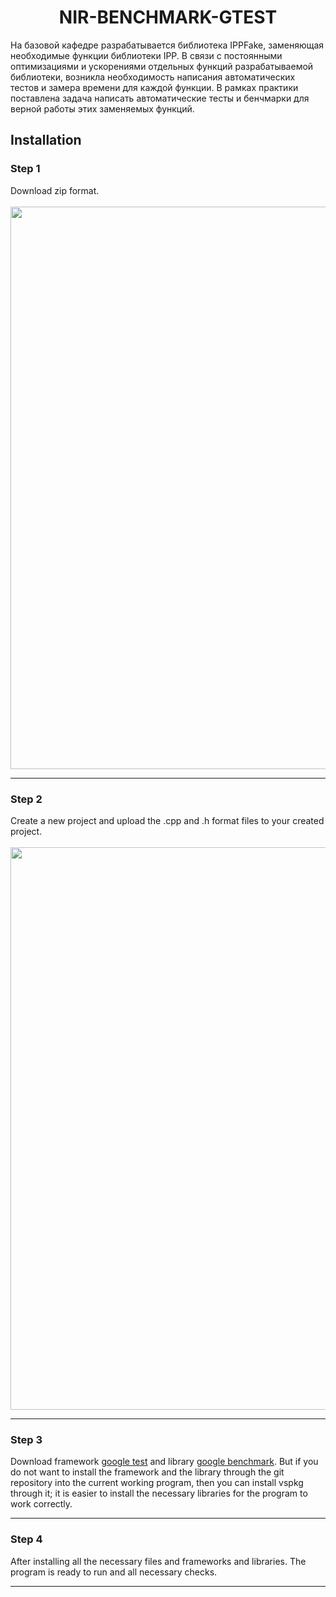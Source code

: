<h1 align="center">NIR-BENCHMARK-GTEST</h1>
На базовой кафедре разрабатывается библиотека IPPFake, заменяющая необходимые функции библиотеки IPP. В связи с постоянными оптимизациями и ускорениями отдельных функций разрабатываемой библиотеки, возникла необходимость написания автоматических тестов и замера времени для каждой функции. В рамках практики поставлена задача написать автоматические тесты и бенчмарки для верной работы этих заменяемых функций.
<h2>Installation</h2>
<h3>Step 1</h3>
Download zip format.
<br><br>
<div id="header" align="center">
  <img src="https://user-images.githubusercontent.com/101702769/232868616-db79bf2b-0ece-4576-88ab-dd7208e225a2.png" width="900"/>
</div>

---

<h3>Step 2</h3>
Create a new project and upload the .cpp and .h format files to your created project.
<br><br>
<div id="header" align="center">
  <img src="https://user-images.githubusercontent.com/101702769/232870067-fc0fe50a-d0da-46e4-b14d-4a8cf8660723.png" width="900"/>
</div>

---

<h3>Step 3</h3>
Download framework <a href="https://github.com/google/googletest">google test</a> and library <a href="https://github.com/google/benchmark">google benchmark</a>. But if you do not want to install the framework and the library through the git repository into the current working program, then you can install vspkg through it; it is easier to install the necessary libraries for the program to work correctly.

---

<h3>Step 4</h3>
After installing all the necessary files and frameworks and libraries. The program is ready to run and all necessary checks.

---
